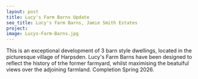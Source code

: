 ```yaml
---
layout: post
title: Lucy's Farm Barns Update
seo_title: Lucy's Farm Barns, Jamie Smith Estates
project: 
image: Lucys-Farm-Barns.jpg 
---
```


<p>This is an exceptional development of 3 barn style dwellings, 
located in the picturesque village of Harpsden. Lucy's Farm Barns 
have been designed to reflect the history of trhe former farmyard, 
whilst maximising the beatuiful views over the adjoining farmland. 
Completion Spring 2026.</p>


